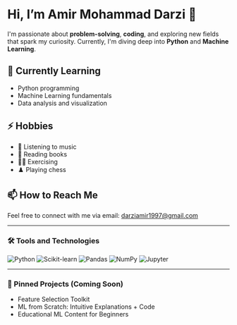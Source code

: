 <!---
- 👋 Hi, I’m Amir Mohammad Darzi
- 👀 I’m interested in problem-solving, coding, Python, machine learning, and any new field that sparks my curiosity.
- 🌱 I’m currently learning Python and machine learning.
- 📫 You can contact me by sending an email to darziamir1997@gmail.com.
- ⚡ Hobbies: listening to music, reading books, exercising, and playing chess.
--->
<!---
AmirmhmdDarzi98/AmirmhmdDarzi98 is a ✨ special ✨ repository because its `README.md` (this file) appears on your GitHub profile.
You can click the Preview link to take a look at your changes.
--->
<!--- 💞️ I’m looking to collaborate on ...
-  
-
--->
<!---
 😄 Pronouns: He / Him
--->


# Hi, I’m Amir Mohammad Darzi 👋

I'm passionate about **problem-solving**, **coding**, and exploring new fields that spark my curiosity. Currently, I'm diving deep into **Python** and **Machine Learning**.

## 🌱 Currently Learning

- Python programming
- Machine Learning fundamentals
- Data analysis and visualization

## ⚡ Hobbies

- 🎵 Listening to music
- 📖 Reading books
- 🏋️‍♂️ Exercising
- ♟️ Playing chess

## 📫 How to Reach Me

Feel free to connect with me via email: darziamir1997@gmail.com

---

### 🛠️ Tools and Technologies

![Python](https://img.shields.io/badge/Python-3670A0?style=for-the-badge&logo=python&logoColor=ffdd54)
![Scikit-learn](https://img.shields.io/badge/scikit--learn-F7931E?style=for-the-badge&logo=scikit-learn&logoColor=white)
![Pandas](https://img.shields.io/badge/Pandas-150458?style=for-the-badge&logo=pandas&logoColor=white)
![NumPy](https://img.shields.io/badge/Numpy-013243?style=for-the-badge&logo=numpy&logoColor=white)
![Jupyter](https://img.shields.io/badge/Jupyter-F37626?style=for-the-badge&logo=jupyter&logoColor=white)

---

### 📌 Pinned Projects (Coming Soon)

- Feature Selection Toolkit
- ML from Scratch: Intuitive Explanations + Code
- Educational ML Content for Beginners
